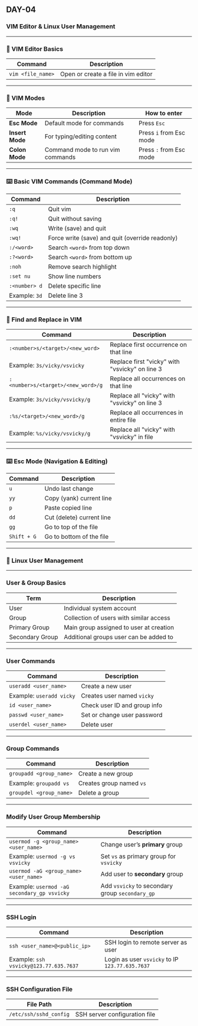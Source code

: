 
## DAY-04

### VIM Editor & Linux User Management

---

### 📝 VIM Editor Basics

| Command           | Description                         |
| ----------------- | ----------------------------------- |
| `vim <file_name>` | Open or create a file in vim editor |

---

### 🔄 VIM Modes

| Mode            | Description                      | How to enter            |
| --------------- | -------------------------------- | ----------------------- |
| **Esc Mode**    | Default mode for commands        | Press `Esc`             |
| **Insert Mode** | For typing/editing content       | Press `i` from Esc mode |
| **Colon Mode**  | Command mode to run vim commands | Press `:` from Esc mode |

---

### ⌨️ Basic VIM Commands (Command Mode)

| Command       | Description                                     |
| ------------- | ----------------------------------------------- |
| `:q`          | Quit vim                                        |
| `:q!`         | Quit without saving                             |
| `:wq`         | Write (save) and quit                           |
| `:wq!`        | Force write (save) and quit (override readonly) |
| `:/<word>`    | Search `<word>` from top down                   |
| `:?<word>`    | Search `<word>` from bottom up                  |
| `:noh`        | Remove search highlight                         |
| `:set nu`     | Show line numbers                               |
| `:<number> d` | Delete specific line                            |
| Example: `3d` | Delete line 3                                   |

---

### 🔄 Find and Replace in VIM

| Command                            | Description                                    |
| ---------------------------------- | ---------------------------------------------- |
| `:<number>s/<target>/<new_word>`   | Replace first occurrence on that line          |
| Example: `3s/vicky/vsvicky`        | Replace first "vicky" with "vsvicky" on line 3 |
| `:<number>s/<target>/<new_word>/g` | Replace all occurrences on that line           |
| Example: `3s/vicky/vsvicky/g`      | Replace all "vicky" with "vsvicky" on line 3   |
| `:%s/<target>/<new_word>/g`        | Replace all occurrences in entire file         |
| Example: `%s/vicky/vsvicky/g`      | Replace all "vicky" with "vsvicky" in file     |

---

### ⌨️ Esc Mode (Navigation & Editing)

| Command     | Description               |
| ----------- | ------------------------- |
| `u`         | Undo last change          |
| `yy`        | Copy (yank) current line  |
| `p`         | Paste copied line         |
| `dd`        | Cut (delete) current line |
| `gg`        | Go to top of the file     |
| `Shift + G` | Go to bottom of the file  |

---

### 👥 Linux User Management

---

### User & Group Basics

| Term            | Description                             |
| --------------- | --------------------------------------- |
| User            | Individual system account               |
| Group           | Collection of users with similar access |
| Primary Group   | Main group assigned to user at creation |
| Secondary Group | Additional groups user can be added to  |

---

### User Commands

| Command                  | Description                  |
| ------------------------ | ---------------------------- |
| `useradd <user_name>`    | Create a new user            |
| Example: `useradd vicky` | Creates user named `vicky`   |
| `id <user_name>`         | Check user ID and group info |
| `passwd <user_name>`     | Set or change user password  |
| `userdel <user_name>`    | Delete user                  |

---

### Group Commands

| Command                 | Description              |
| ----------------------- | ------------------------ |
| `groupadd <group_name>` | Create a new group       |
| Example: `groupadd vs`  | Creates group named `vs` |
| `groupdel <group_name>` | Delete a group           |

---

### Modify User Group Membership

| Command                                     | Description                                     |
| ------------------------------------------- | ----------------------------------------------- |
| `usermod -g <group_name> <user_name>`       | Change user’s **primary** group                 |
| Example: `usermod -g vs vsvicky`            | Set `vs` as primary group for `vsvicky`         |
| `usermod -aG <group_name> <user_name>`      | Add user to **secondary** group                 |
| Example: `usermod -aG secondary_gp vsvicky` | Add `vsvicky` to secondary group `secondary_gp` |

---

### SSH Login

| Command                                | Description                                     |
| -------------------------------------- | ----------------------------------------------- |
| `ssh <user_name>@<public_ip>`          | SSH login to remote server as user              |
| Example: `ssh vsvicky@123.77.635.7637` | Login as user `vsvicky` to IP `123.77.635.7637` |

---

### SSH Configuration File

| File Path              | Description                   |
| ---------------------- | ----------------------------- |
| `/etc/ssh/sshd_config` | SSH server configuration file |

